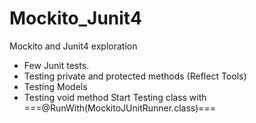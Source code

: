# Mockito_Junit4
Mockito and Junit4 exploration
- Few Junit tests.
- Testing private and protected methods (Reflect Tools)
- Testing Models
- Testing void method
Start Testing class with ===@RunWith(MockitoJUnitRunner.class)===

